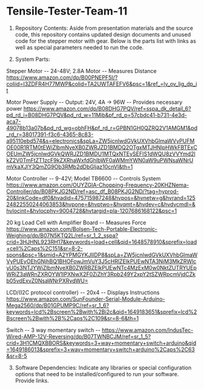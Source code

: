 # Tensile-Tester-Team-11

1. Repository Contents: Aside from presentation materials and the source code, this repository contains updated design documents and unused code for the stepper motor with gear. Below is the parts list with links as well as special parameters needed to run the code.

2. System Parts: 

Stepper Motor -- 24-48V; 2.8A Motor -- Measures Distance 
https://www.amazon.com/dp/B00PNEPF5I/?coliid=I3ZDFR4H77MWP&colid=TA2UWTAFEFV6&psc=1&ref_=lv_ov_lig_dp_it

Motor Power Supply -- Output: 24V, 4A -> 96W -- Provides necessary power
https://www.amazon.com/dp/B08DHG7PQV/ref=sspa_dk_detail_6?pd_rd_i=B08DHG7PQV&pd_rd_w=11Mib&pf_rd_p=57cbdc41-b731-4e3d-aca7-49078b13a07b&pd_rd_wg=obhFH&pf_rd_r=GPBN1GH0QZRQ2V1AMGM1&pd_rd_r=38017391-f3c6-4365-8c83-a95110ebd574&s=electronics&spLa=ZW5jcnlwdGVkUXVhbGlmaWVyPUFMOE00R1RTM0tEWiZlbmNyeXB0ZWRJZD1BMDQ2OTgxMTJHNlpHWkFBTExCOEUmZW5jcnlwdGVkQWRJZD1BMDU1MTQxNTEySEFIS1dWQU8zVVYmd2lkZ2V0TmFtZT1zcF9kZXRhaWxfdGhlbWF0aWMmYWN0aW9uPWNsaWNrUmVkaXJlY3QmZG9Ob3RMb2dDbGljaz10cnVl&th=1

Motor Controller -- 9-42V; Model TB6600 -- Controls System
https://www.amazon.com/OUYZGIA-Chopping-Frequency-20KHZNema-Controller/dp/B08PKJG2ND/ref=asc_df_B08PKJG2ND/?tag=hyprod-20&linkCode=df0&hvadid=475715987248&hvpos=&hvnetw=g&hvrand=12524822550244063853&hvpone=&hvptwo=&hvqmt=&hvdev=c&hvdvcmdl=&hvlocint=&hvlocphy=9004728&hvtargid=pla-1207686168122&psc=1

20 kg Load Cell with Amplifier Board -- Measures Force
https://www.amazon.com/Bolsen-Tech-Portable-Electronic-Weighing/dp/B07N5KTQ2L/ref=sr_1_2_sspa?crid=3HJHNL923RH17&keywords=load+cell&qid=1648578910&sprefix=load+cell%2Caps%2C151&sr=8-2-spons&psc=1&smid=A2YPMGYKJIIDP8&spLa=ZW5jcnlwdGVkUXVhbGlmaWVyPUEyOEhGNjhBQ1BHOFowJmVuY3J5cHRlZElkPUEwNTA3NjM3MkZRWlcyU0s3NTJYWiZlbmNyeXB0ZWRBZElkPUEwNTc4MzExM0w0NktZUTRYUEpWRiZ3aWRnZXROYW1lPXNwX2F0ZiZhY3Rpb249Y2xpY2tSZWRpcmVjdCZkb05vdExvZ0NsaWNrPXRydWU=

LCD/(I2C protocol controller) -- 20x4 -- Displays Instructions
https://www.amazon.com/SunFounder-Serial-Module-Arduino-Mega2560/dp/B01GPUMP9C/ref=sr_1_6?keywords=lcd%2Bscreen%2Bwith%2Bi2c&qid=1649183651&sprefix=lcd%2Bscreen%2Bwith%2B%2Caps%2C109&sr=8-6&th=1

Switch -- 3 way momentary switch -- https://www.amazon.com/IndusTec-Wired-AMP-12V-Reversing/dp/B07TWNBCJM/ref=sr_1_5?crid=3H1CMQXBBORS&keywords=3+way+momentary+switch+arduino&qid=1649186013&sprefix=3+way+momentary+switch+arduino%2Caps%2C63&sr=8-5

3. Software Dependencies: Indicate any libraries or special configuration options that need to be
installed/configured to run your software. Provide links.
